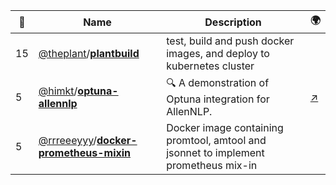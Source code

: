 |:star2: | Name | Description | 🌍|
|---|---|---|---|
|15|[@theplant](https://github.com/theplant)/[**plantbuild**](https://github.com/theplant/plantbuild)|test, build and push docker images, and deploy to kubernetes cluster||
|5|[@himkt](https://github.com/himkt)/[**optuna-allennlp**](https://github.com/himkt/optuna-allennlp)|🔍 A demonstration of Optuna integration for AllenNLP.|[:arrow_upper_right:](https://medium.com/@himkt/41ad5e8b2d1a)|
|5|[@rrreeeyyy](https://github.com/rrreeeyyy)/[**docker-prometheus-mixin**](https://github.com/rrreeeyyy/docker-prometheus-mixin)|Docker image containing promtool, amtool and jsonnet to implement prometheus mix-in||

